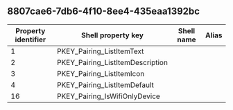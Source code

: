## 8807cae6-7db6-4f10-8ee4-435eaa1392bc

Property identifier | Shell property key | Shell name | Alias
--- | --- | --- | ---
1 | PKEY_Pairing_ListItemText |  | 
2 | PKEY_Pairing_ListItemDescription |  | 
3 | PKEY_Pairing_ListItemIcon |  | 
4 | PKEY_Pairing_ListItemDefault |  | 
16 | PKEY_Pairing_IsWifiOnlyDevice |  | 

